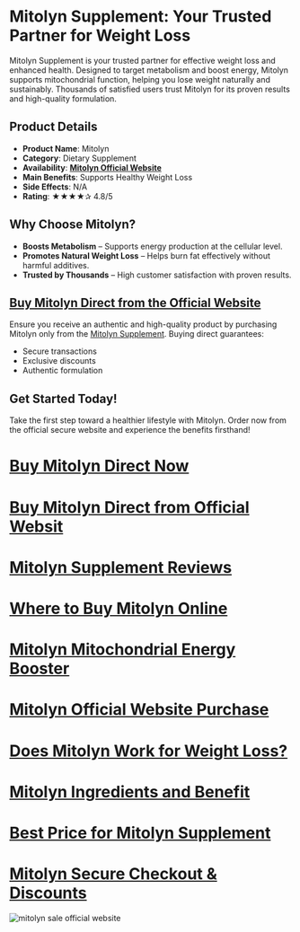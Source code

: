 
# Mitolyn Supplement: Your Trusted Partner for Weight Loss

Mitolyn Supplement is your trusted partner for effective weight loss and enhanced health. Designed to target metabolism and boost energy, Mitolyn supports mitochondrial function, helping you lose weight naturally and sustainably. Thousands of satisfied users trust Mitolyn for its proven results and high-quality formulation.

## Product Details

- **Product Name**: Mitolyn
- **Category**: Dietary Supplement
- **Availability**:  **[Mitolyn Official Website](https://buy-mitolyn.site/)**
- **Main Benefits**: Supports Healthy Weight Loss
- **Side Effects**: N/A
- **Rating**: ★★★★✰ 4.8/5

## Why Choose Mitolyn?

- **Boosts Metabolism** – Supports energy production at the cellular level.
- **Promotes Natural Weight Loss** – Helps burn fat effectively without harmful additives.
- **Trusted by Thousands** – High customer satisfaction with proven results.

## [Buy Mitolyn Direct from the Official Website](https://buy-mitolyn.site/)

Ensure you receive an authentic and high-quality product by purchasing Mitolyn only from the [Mitolyn Supplement](https://buy-mitolyn.site/). Buying direct guarantees:

- Secure transactions
- Exclusive discounts
- Authentic formulation

## Get Started Today!

Take the first step toward a healthier lifestyle with Mitolyn. Order now from the official secure website and experience the benefits firsthand!

# [Buy Mitolyn Direct Now](https://buy-mitolyn.site/)
# [Buy Mitolyn Direct from Official Websit](https://buy-mitolyn.site/)
# [Mitolyn Supplement Reviews](https://buy-mitolyn.site/)
# [Where to Buy Mitolyn Online](https://buy-mitolyn.site/)
# [Mitolyn Mitochondrial Energy Booster](https://buy-mitolyn.site/)
# [Mitolyn Official Website Purchase](https://buy-mitolyn.site/)
# [Does Mitolyn Work for Weight Loss?](https://buy-mitolyn.site/)
# [Mitolyn Ingredients and Benefit](https://buy-mitolyn.site/)
# [Best Price for Mitolyn Supplement](https://buy-mitolyn.site/)
# [Mitolyn Secure Checkout & Discounts](https://buy-mitolyn.site/)


![mitolyn sale official website](https://github.com/user-attachments/assets/a44eef24-cccb-47e7-96cf-76fb0759f7d7)



